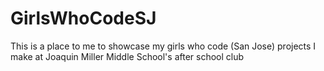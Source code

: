# GirlsWhoCodeSJ

This is a place to me to showcase my girls who code (San Jose) projects I make at Joaquin Miller Middle School's after school club
